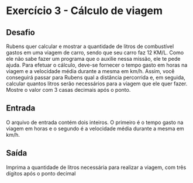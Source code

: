 # Exercício 3 - Cálculo de viagem

## Desafio

Rubens quer calcular e mostrar a quantidade de litros de combustível gastos em uma viagem de carro, sendo que seu carro faz 12 KM/L. Como ele não sabe fazer um programa que o auxilie nessa missão, ele te pede ajuda. Para efetuar o cálculo, deve-se fornecer o tempo gasto em horas na viagem e a velocidade média durante a mesma em km/h. Assim, você conseguirá passar para Rubens qual a distância percorrida e, em seguida, calcular quantos litros serão necessários para a viagem que ele quer fazer. Mostre o valor com 3 casas decimais após o ponto.

## Entrada

O arquivo de entrada contém dois inteiros. O primeiro é o tempo gasto na viagem em horas e o segundo é a velocidade média durante a mesma em km/h.

## Saída

Imprima a quantidade de litros necessária para realizar a viagem, com três dígitos após o ponto decimal